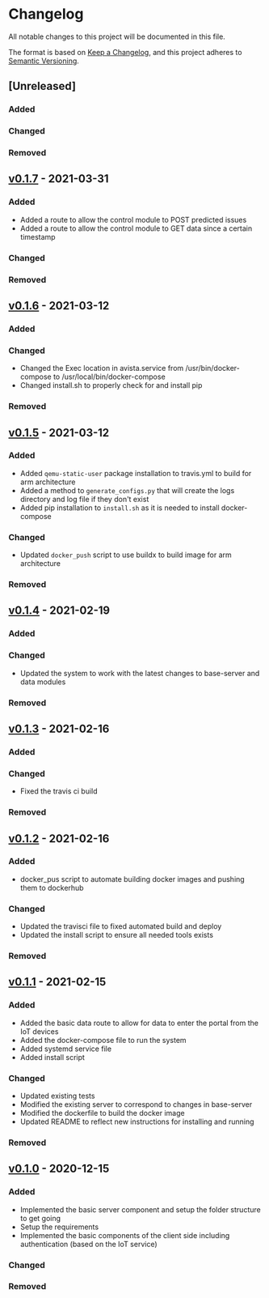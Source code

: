 # Changelog
All notable changes to this project will be documented in this file.

The format is based on [Keep a Changelog](https://keepachangelog.com/en/1.0.0/),
and this project adheres to [Semantic Versioning](https://semver.org/spec/v2.0.0.html).

## [Unreleased]
### Added

### Changed

### Removed

## [v0.1.7](https://github.com/isu-avista/portal/releases/tag/v0.1.7) - 2021-03-31
### Added
* Added a route to allow the control module to POST predicted issues
* Added a route to allow the control module to GET data since a certain timestamp

### Changed

### Removed

## [v0.1.6](https://github.com/isu-avista/portal/releases/tag/v0.1.6) - 2021-03-12
### Added

### Changed
* Changed the Exec location in avista.service from /usr/bin/docker-compose to /usr/local/bin/docker-compose
* Changed install.sh to properly check for and install pip

### Removed

## [v0.1.5](https://github.com/isu-avista/portal/releases/tag/v0.1.5) - 2021-03-12
### Added
* Added  `qemu-static-user` package installation to travis.yml to build for arm architecture
* Added a method to `generate_configs.py` that will create the logs directory and log file if they don't exist
* Added pip installation to `install.sh` as it is needed to install docker-compose

### Changed
* Updated `docker_push` script to use buildx to build image for arm architecture

### Removed

## [v0.1.4](https://github.com/isu-avista/portal/releases/tag/v0.1.4) - 2021-02-19
### Added

### Changed
* Updated the system to work with the latest changes to base-server and data modules

### Removed

## [v0.1.3](https://github.com/isu-avista/portal/releases/tag/v0.1.3) - 2021-02-16
### Added

### Changed
* Fixed the travis ci build

### Removed

## [v0.1.2](https://github.com/isu-avista/portal/releases/tag/v0.1.2) - 2021-02-16
### Added
* docker_pus script to automate building docker images and pushing them to dockerhub

### Changed
* Updated the travisci file to fixed automated build and deploy
* Updated the install script to ensure all needed tools exists

### Removed

## [v0.1.1](https://github.com/isu-avista/portal/releases/tag/v0.1.1) - 2021-02-15
### Added
* Added the basic data route to allow for data to enter the portal from the IoT devices
* Added the docker-compose file to run the system
* Added systemd service file
* Added install script

### Changed
* Updated existing tests
* Modified the existing server to correspond to changes in base-server
* Modified the dockerfile to build the docker image
* Updated README to reflect new instructions for installing and running

### Removed

## [v0.1.0](https://github.com/isu-avista/portal/releases/tag/v0.1.0) - 2020-12-15
### Added
* Implemented the basic server component and setup the folder structure to get going
* Setup the requirements
* Implemented the basic components of the client side including authentication (based on
  the IoT service)

### Changed

### Removed
